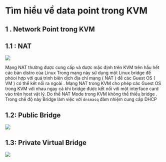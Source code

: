 
# Tìm hiểu về data point trong KVM


## 1 . Network Point trong  KVM


## 1.1 : NAT 
![](https://imgur.com/kPSgO41.png)

  
Mạng NAT thường được cung cấp và được mặc định trên KVM trên hầu hết các bản distro của Linux
Trong mạng này sử dụng một Linux bridge để phóoi hợp với 	quá trình biên dịch địa chỉ mạng ( NAT ) để các Guest OS ( VM ) có thể kết nối ra ngoài . Mạng NAT trong KVM cho phép các Guest OS trong KVM  với nhau ngay cả khi  bridge được kết nối với một interface card vào trên host vật lý. 
Do thế NAT Mode trong KVM không thể thiếu bridge . Trong chế độ này Bridge  làm việc với `dnsmasq` đảm nhiệm cung cấp DHCP


## 1.2: Public Bridge
![](https://imgur.com/tUvjhFh.png)


## 1.3: Private Virtual Bridge

![](https://imgur.com/DveTFSF.png)



